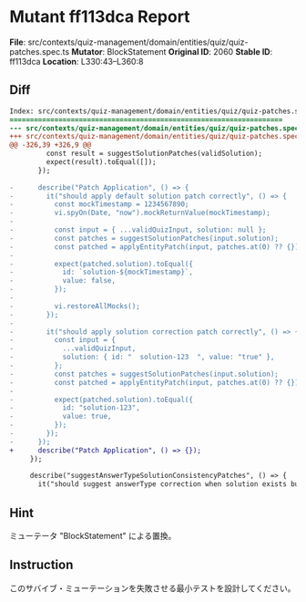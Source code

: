 # Mutant ff113dca Report

**File**: src/contexts/quiz-management/domain/entities/quiz/quiz-patches.spec.ts
**Mutator**: BlockStatement
**Original ID**: 2060
**Stable ID**: ff113dca
**Location**: L330:43–L360:8

## Diff

```diff
Index: src/contexts/quiz-management/domain/entities/quiz/quiz-patches.spec.ts
===================================================================
--- src/contexts/quiz-management/domain/entities/quiz/quiz-patches.spec.ts	original
+++ src/contexts/quiz-management/domain/entities/quiz/quiz-patches.spec.ts	mutated #2060
@@ -326,39 +326,9 @@
         const result = suggestSolutionPatches(validSolution);
         expect(result).toEqual([]);
       });
 
-      describe("Patch Application", () => {
-        it("should apply default solution patch correctly", () => {
-          const mockTimestamp = 1234567890;
-          vi.spyOn(Date, "now").mockReturnValue(mockTimestamp);
-
-          const input = { ...validQuizInput, solution: null };
-          const patches = suggestSolutionPatches(input.solution);
-          const patched = applyEntityPatch(input, patches.at(0) ?? {});
-
-          expect(patched.solution).toEqual({
-            id: `solution-${mockTimestamp}`,
-            value: false,
-          });
-
-          vi.restoreAllMocks();
-        });
-
-        it("should apply solution correction patch correctly", () => {
-          const input = {
-            ...validQuizInput,
-            solution: { id: "  solution-123  ", value: "true" },
-          };
-          const patches = suggestSolutionPatches(input.solution);
-          const patched = applyEntityPatch(input, patches.at(0) ?? {});
-
-          expect(patched.solution).toEqual({
-            id: "solution-123",
-            value: true,
-          });
-        });
-      });
+      describe("Patch Application", () => {});
     });
 
     describe("suggestAnswerTypeSolutionConsistencyPatches", () => {
       it("should suggest answerType correction when solution exists but answerType is not boolean", () => {
```

## Hint

ミューテータ "BlockStatement" による置換。

## Instruction

このサバイブ・ミューテーションを失敗させる最小テストを設計してください。
